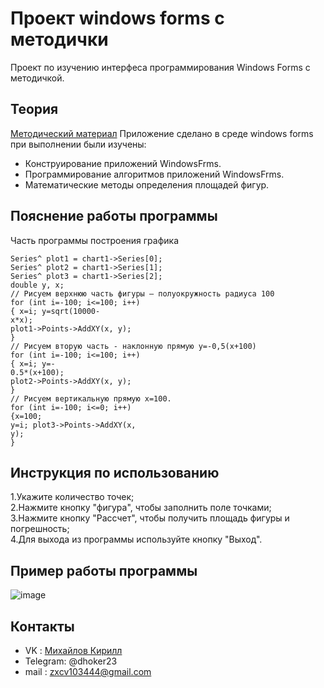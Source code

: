 # Проект windows forms с методички
Проект по изучению интерфеса программирования Windows Forms с методичкой.
## Теория
[Методический материал](https://www.ncfu.ru/export/uploads/imported-from-dle/op/doclinks2017/23_Metod_PnaYVUKPLR_11.03.02.pdf)
Приложение сделано в среде windows forms  
при выполнении были изучены:
- Конструирование приложений WindowsFrms.
- Программирование алгоритмов приложений WindowsFrms.
- Математические методы определения площадей фигур.
## Пояснение работы программы
Часть программы построения графика
```
Series^ plot1 = chart1->Series[0];
Series^ plot2 = chart1->Series[1];
Series^ plot3 = chart1->Series[2];
double y, x;
// Рисуем верхнюю часть фигуры – полуокружность радиуса 100
for (int i=-100; i<=100; i++)
{ x=i; y=sqrt(10000-
x*x);
plot1->Points->AddXY(x, y);
}
// Рисуем вторую часть - наклонную прямую у=-0,5(х+100)
for (int i=-100; i<=100; i++)
{ x=i; y=-
0.5*(x+100);
plot2->Points->AddXY(x, y);
}
// Рисуем вертикальную прямую x=100.
for (int i=-100; i<=0; i++)
{x=100;
y=i; plot3->Points->AddXY(x,
y);
}
```
## Инструкция по использованию
1.Укажите количество точек;  
2.Нажмите кнопку "фигура", чтобы заполнить поле точками;  
3.Нажмите кнопку "Рассчет", чтобы получить площадь фигуры и погрешность;  
4.Для выхода из программы используйте кнопку "Выход".  
## Пример работы программы
![image](https://github.com/dhoker23/WindowsForms/assets/44202889/7469fe32-861d-4ca3-bb54-def2aa244ab8)
## Контакты
- VK : [Михайлов Кирилл](kirill.mixailov)
- Telegram: @dhoker23
- mail : zxcv103444@gmail.com
